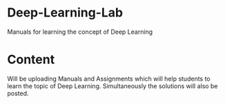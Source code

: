 # Deep-Learning-Lab
Manuals for learning the concept of Deep Learning

# Content
Will be uploading Manuals and Assignments which will help students to learn the topic of Deep Learning. Simultaneously the solutions will also be posted.
